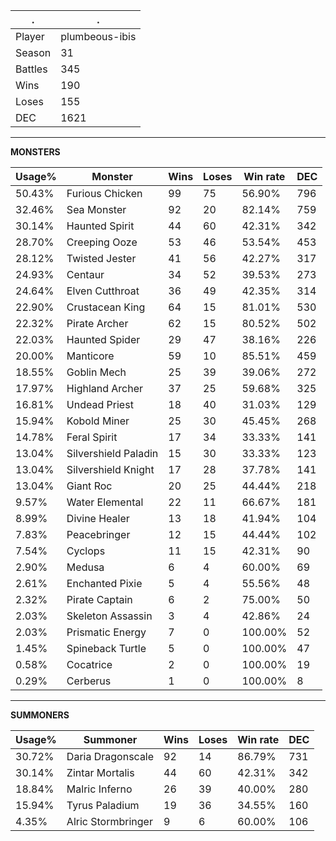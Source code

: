 .|.
|-|-
Player|plumbeous-ibis
Season|31
Battles|345
Wins|190
Loses|155
DEC|1621

---
**MONSTERS**

Usage%|Monster|Wins|Loses|Win rate|DEC|
-|-|-|-|-|-|
50.43%|Furious Chicken|99|75|56.90%|796|
32.46%|Sea Monster|92|20|82.14%|759|
30.14%|Haunted Spirit|44|60|42.31%|342|
28.70%|Creeping Ooze|53|46|53.54%|453|
28.12%|Twisted Jester|41|56|42.27%|317|
24.93%|Centaur|34|52|39.53%|273|
24.64%|Elven Cutthroat|36|49|42.35%|314|
22.90%|Crustacean King|64|15|81.01%|530|
22.32%|Pirate Archer|62|15|80.52%|502|
22.03%|Haunted Spider|29|47|38.16%|226|
20.00%|Manticore|59|10|85.51%|459|
18.55%|Goblin Mech|25|39|39.06%|272|
17.97%|Highland Archer|37|25|59.68%|325|
16.81%|Undead Priest|18|40|31.03%|129|
15.94%|Kobold Miner|25|30|45.45%|268|
14.78%|Feral Spirit|17|34|33.33%|141|
13.04%|Silvershield Paladin|15|30|33.33%|123|
13.04%|Silvershield Knight|17|28|37.78%|141|
13.04%|Giant Roc|20|25|44.44%|218|
9.57%|Water Elemental|22|11|66.67%|181|
8.99%|Divine Healer|13|18|41.94%|104|
7.83%|Peacebringer|12|15|44.44%|102|
7.54%|Cyclops|11|15|42.31%|90|
2.90%|Medusa|6|4|60.00%|69|
2.61%|Enchanted Pixie|5|4|55.56%|48|
2.32%|Pirate Captain|6|2|75.00%|50|
2.03%|Skeleton Assassin|3|4|42.86%|24|
2.03%|Prismatic Energy|7|0|100.00%|52|
1.45%|Spineback Turtle|5|0|100.00%|47|
0.58%|Cocatrice|2|0|100.00%|19|
0.29%|Cerberus|1|0|100.00%|8|

---
**SUMMONERS**

Usage%|Summoner|Wins|Loses|Win rate|DEC|
-|-|-|-|-|-|
30.72%|Daria Dragonscale|92|14|86.79%|731|
30.14%|Zintar Mortalis|44|60|42.31%|342|
18.84%|Malric Inferno|26|39|40.00%|280|
15.94%|Tyrus Paladium|19|36|34.55%|160|
4.35%|Alric Stormbringer|9|6|60.00%|106|
